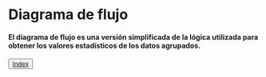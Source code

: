 <h1>Diagrama de flujo</h1>
<h4>El diagrama de flujo es una versión simplificada de la lógica utilizada para obtener los valores estadísticos de los datos agrupados.</h4>
<img href="../../IMAGENES/diagrama.png">
<br>
<button><a href='./README.md'>Index</a></button>
